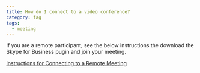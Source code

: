 ```yaml
---
title: How do I connect to a video conference?
category: fag
tags:
  - meeting
---
```


If you are a remote participant, see the below instructions the download the Skype for Business pugin and join your meeting.

[Instructions for Connecting to a Remote Meeting](/assets/images/roomdocs/Skype-Instructions-remote.pdf)
